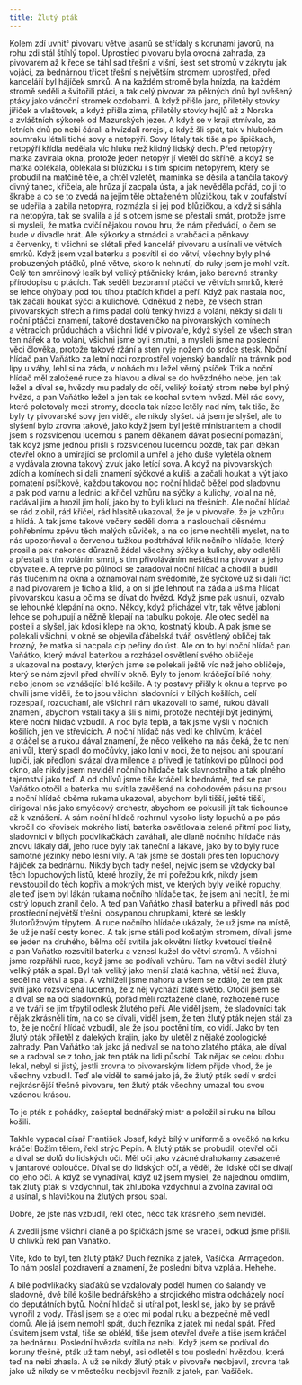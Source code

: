 ```yaml
---
title: Žlutý pták
---
```


  

Kolem zdí uvnitř pivovaru větve jasanů se střídaly s korunami javorů, na rohu zdi stál štíhlý topol. Uprostřed pivovaru byla ovocná zahrada, za pivovarem až k řece se táhl sad třešní a višní, šest set stromů v zákrytu jak vojáci, za bednárnou třicet třešní s největším stromem uprostřed, před kanceláří byl hájíček smrků. A na každém stromě byla hnízda, na každém stromě seděli a švitořili ptáci, a tak celý pivovar za pěkných dnů byl ověšený ptáky jako vánoční stromek ozdobami. A když přišlo jaro, přiletěly stovky jiřiček a vlaštovek, a když přišla zima, přiletěly stovky hejlů až z Norska a zvláštních sýkorek od Mazurských jezer. A když se v kraji stmívalo, za letních dnů po nebi čárali a hvízdali rorejsi, a když šli spát, tak v hlubokém soumraku létali tiché sovy a netopýři. Sovy létaly tak tiše a po špičkách, netopýří křídla nedělala víc hluku než klidný lidský dech. Před netopýry matka zavírala okna, protože jeden netopýr jí vletěl do skříně, a když se matka oblékala, oblékala si blůzičku i s tím spícím netopýrem, který se probudil na matčině těle, a chtěl vzletět, maminka se děsila a tančila takový divný tanec, křičela, ale hrůza jí zacpala ústa, a jak nevěděla pořád, co ji to škrabe a co se to zvedá na jejím těle obtaženém blůzičkou, tak v zoufalství se udeřila a zabila netopýra, rozmázla si jej pod blůzičkou, a když si sáhla na netopýra, tak se svalila a já s otcem jsme se přestali smát, protože jsme si mysleli, že matka cvičí nějakou novou hru, že nám předvádí, o čem se bude v divadle hrát. Ale sýkorky a strnádci a vrabčáci a pěnkavy a červenky, ti všichni se slétali před kancelář pivovaru a usínali ve větvích smrků. Když jsem vzal baterku a posvítil si do větví, všechny byly plné probuzených ptáčků, plné větve, skoro k nehnutí, do ruky jsem je mohl vzít. Celý ten smrčinový lesík byl veliký ptáčnický krám, jako barevné stránky přírodopisu o ptácích. Tak seděli bezbranní ptáčci ve větvích smrků, které se lehce ohýbaly pod tou tíhou ptačích křídel a peří. Když pak nastala noc, tak začali houkat sýčci a kulichové. Odněkud z nebe, ze všech stran pivovarských střech a říms padal dolů tenký hvizd a volání, někdy si dali ti noční ptáčci znamení, takové dostaveníčko na pivovarských komínech a větracích průduchách a všichni lidé v pivovaře, když slyšeli ze všech stran ten nářek a to volání, všichni jsme byli smutni, a mysleli jsme na poslední věci člověka, protože takové ržání a sten ryje nožem do srdce stesk. Noční hlídač pan Vaňátko za letní noci rozprostřel vojenský bandalír na trávník pod lípy u váhy, lehl si na záda, v nohách mu ležel věrný psíček Trik a noční hlídač měl založené ruce za hlavou a díval se do hvězdného nebe, jen tak ležel a díval se, hvězdy mu padaly do očí, veliký košatý strom nebe byl plný hvězd, a pan Vaňátko ležel a jen tak se kochal svitem hvězd. Měl rád sovy, které poletovaly mezi stromy, docela tak nízce letěly nad ním, tak tiše, že byly ty pivovarské sovy jen vidět, ale nikdy slyšet. Já jsem je slyšel, ale to slyšení bylo zrovna takové, jako když jsem byl ještě ministrantem a chodil jsem s rozsvícenou lucernou s panem děkanem dávat poslední pomazání, tak když jsme jednou přišli s rozsvícenou lucernou pozdě, tak pan děkan otevřel okno a umírající se prolomil a umřel a jeho duše vyletěla oknem a vydávala zrovna takový zvuk jako letící sova. A když na pivovarských zdích a komínech si dali znamení sýčkové a kuliši a začali houkat a výt jako pomatení psíčkové, každou takovou noc noční hlídač běžel pod sladovnu a pak pod varnu a lednici a křičel vzhůru na sýčky a kulichy, volal na ně, nadával jim a hrozil jim holí, jako by to byli kluci na třešních. Ale noční hlídač se rád zlobil, rád křičel, rád hlasitě ukazoval, že je v pivovaře, že je vzhůru a hlídá. A tak jsme takové večery seděli doma a naslouchali děsnému pohřebnímu zpěvu těch malých sůviček, a na co jsme nechtěli myslet, na to nás upozorňoval a červenou tužkou podtrhával křik nočního hlídače, který prosil a pak nakonec důrazně žádal všechny sýčky a kulichy, aby odletěli a přestali s tím voláním smrti, s tím přivoláváním neštěstí na pivovar a jeho obyvatele. A teprve po půlnoci se zaradoval noční hlídač a chodil a budil nás tlučením na okna a oznamoval nám svědomitě, že sýčkové už si dali říct a nad pivovarem je ticho a klid, a on si jde lehnout na záda a ušima hlídat pivovarskou kasu a očima se dívat do hvězd. Když jsme pak usnuli, ozvalo se lehounké klepání na okno. Někdy, když přicházel vítr, tak větve jabloní lehce se pohupují a něžně klepají na tabulku pokoje. Ale otec seděl na posteli a slyšel, jak kdosi klepe na okno, kostnatý kloub. A pak jsme se polekali všichni, v okně se objevila ďábelská tvář, osvětlený obličej tak hrozný, že matka si nacpala cíp peřiny do úst. Ale on to byl noční hlídač pan Vaňátko, který mával baterkou a rozházel osvětlení svého obličeje a ukazoval na postavy, kterých jsme se polekali ještě víc než jeho obličeje, který se nám zjevil před chvílí v okně. Byly to jenom kráčející bílé nohy, nebo jenom se vznášející bílé košile. A ty postavy přišly k oknu a teprve po chvíli jsme viděli, že to jsou všichni sladovníci v bílých košilích, celí rozespalí, rozcuchaní, ale všichni nám ukazovali to samé, rukou dávali znamení, abychom vstali taky a šli s nimi, protože nechtějí být jedinými, které noční hlídač vzbudil. A noc byla teplá, a tak jsme vyšli v noč­ních košilích, jen ve střevících. A noční hlídač nás vedl ke chlívům, kráčel a otáčel se a rukou dával znamení, že něco velikého na nás čeká, že to není ani vůl, který spadl do močůvky, jako loni v noci, že to nejsou ani spoutaní lupiči, jak předloni svázal dva milence a přivedl je tatínkovi po půlnoci pod okno, ale nikdy jsem neviděl nočního hlídače tak slavnostního a tak plného tajemství jako teď. A od chlívů jsme tiše kráčeli k bednárně, teď se pan Vaňátko otočil a baterka mu svítila zavěšená na dohodovém pásu na prsou a noční hlídač oběma rukama ukazoval, abychom byli tišší, ještě tišší, dirigoval nás jako smyčcový orchestr, abychom se pokusili jít tak tichounce až k vznášení. A sám noční hlídač rozhrnul vysoko listy lopuchů a po pás vkročil do křovisek mokrého listí, baterka osvětlovala zelené přítmí pod listy, sladovníci v bílých podvlíkačkách zaváhali, ale dlaně nočního hlídače nás znovu lákaly dál, jeho ruce byly tak taneční a lákavé, jako by to byly ruce samotné jezinky nebo lesní víly. A tak jsme se dostali přes ten lopuchový hájíček za bednárnu. Nikdy bych tady nešel, nejvíc jsem se vždycky bál těch lopuchových listů, které hrozily, že mi pořežou krk, nikdy jsem nevstoupil do těch kopřiv a mokrých míst, ve kterých byly veliké ropuchy, ale teď jsem byl lákán rukama nočního hlídače tak, že jsem ani necítil, že mi ostrý lopuch zranil čelo. A teď pan Vaňátko zhasil baterku a přivedl nás pod prostřední největší třešni, obsypanou chrupkami, které se leskly žlutorůžovým třpytem. A ruce nočního hlídače ukázaly, že už jsme na místě, že už je naší cesty konec. A tak jsme stáli pod košatým stromem, dívali jsme se jeden na druhého, bělma očí svítila jak okvětní lístky kvetoucí třešně a pan Vaňátko rozsvítil baterku a vznesl kužel do větví stromů. A všichni jsme rozpřáhli ruce, když jsme se podívali vzhůru. Tam na větvi seděl žlutý veliký pták a spal. Byl tak veliký jako menší zlatá kachna, větší než žluva, seděl na větvi a spal. A vzhlíželi jsme nahoru a všem se zdálo, že ten pták svítí jako rozsvícená lucerna, že z něj vychází zlaté světlo. Otočil jsem se a díval se na oči sladovníků, pořád měli roztažené dlaně, rozhozené ruce a ve tváři se jim třpytil odlesk žlutého peří. Ale viděl jsem, že sladovníci tak nějak zkrásněli tím, na co se dívali, viděl jsem, že ten žlutý pták nejen stál za to, že je noční hlídač vzbudil, ale že jsou poctěni tím, co vidí. Jako by ten žlutý pták přiletěl z dalekých krajin, jako by uletěl z nějaké zoologické zahrady. Pan Vaňátko tak jako já nedíval se na toho zlatého ptáka, ale díval se a radoval se z toho, jak ten pták na lidi působí. Tak nějak se celou dobu lekal, nebyl si jistý, jestli zrovna to pivovarským lidem přijde vhod, že je všechny vzbudil. Teď ale viděl to samé jako já, že žlutý pták sedí v srdci nejkrásnější třešně pivovaru, ten žlutý pták všechny umazal tou svou vzácnou krásou.

To je pták z pohádky, zašeptal bednářský mistr a položil si ruku na bílou košili.

Takhle vypadal císař František Josef, když bílý v uniformě s ovečkó na krku kráčel Božím tělem, řekl strýc Pepin. A žlutý pták se probudil, otevřel oči a díval se dolů do lidských očí. Měl oči jako vzácné drahokamy zasazené v jantarové obloučce. Díval se do lidských očí, a věděl, že lidské oči se dívají do jeho očí. A když se vynadíval, když už jsem myslel, že najednou omdlím, tak žlutý pták si vzdychnul, tak zhluboka vzdychnul a zvolna zavíral oči a usínal, s hlavičkou na žlutých prsou spal.

Dobře, že jste nás vzbudil, řekl otec, něco tak krásného jsem neviděl.

A zvedli jsme všichni dlaně a po špičkách jsme se vraceli, odkud jsme přišli. U chlívků řekl pan Vaňátko.

Víte, kdo to byl, ten žlutý pták? Duch řezníka z jatek, Vašíčka. Armagedon. To nám poslal pozdravení a znamení, že poslední bitva vzplála. Hehehe.

A bílé podvlíkačky slaďáků se vzdalovaly podél humen do šalandy ve sladovně, dvě bílé košile bednářského a strojického mistra odcházely nocí do deputátních bytů. Noční hlídač si utíral pot, leskl se, jako by se právě vynořil z vody. Třásl jsem se a otec mi podal ruku a bezpečně mě vedl domů. Ale já jsem nemohl spát, duch řezníka z jatek mi nedal spát. Před úsvitem jsem vstal, tiše se oblékl, tiše jsem otevřel dveře a tiše jsem kráčel za bednárnu. Poslední hvězda svítila na nebi. Když jsem se podíval do koruny třešně, pták už tam nebyl, asi odletěl s tou poslední hvězdou, která teď na nebi zhasla. A už se nikdy žlutý pták v pivovaře neobjevil, zrovna tak jako už nikdy se v městečku neobjevil řezník z jatek, pan Vašíček.
